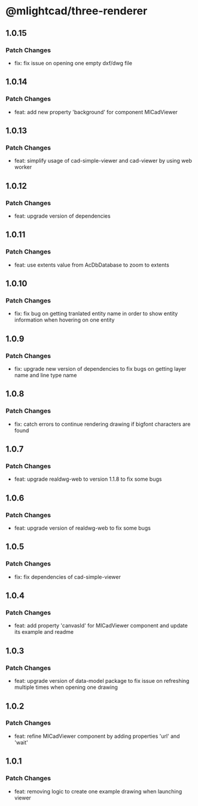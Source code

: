 # @mlightcad/three-renderer

## 1.0.15

### Patch Changes

- fix: fix issue on opening one empty dxf/dwg file

## 1.0.14

### Patch Changes

- feat: add new property 'background' for component MlCadViewer

## 1.0.13

### Patch Changes

- feat: simplify usage of cad-simple-viewer and cad-viewer by using web worker

## 1.0.12

### Patch Changes

- feat: upgrade version of dependencies

## 1.0.11

### Patch Changes

- feat: use extents value from AcDbDatabase to zoom to extents

## 1.0.10

### Patch Changes

- fix: fix bug on getting tranlated entity name in order to show entity information when hovering on one entity

## 1.0.9

### Patch Changes

- fix: upgrade new version of dependencies to fix bugs on getting layer name and line type name

## 1.0.8

### Patch Changes

- fix: catch errors to continue rendering drawing if bigfont characters are found

## 1.0.7

### Patch Changes

- feat: upgrade realdwg-web to version 1.1.8 to fix some bugs

## 1.0.6

### Patch Changes

- feat: upgrade version of realdwg-web to fix some bugs

## 1.0.5

### Patch Changes

- fix: fix dependencies of cad-simple-viewer

## 1.0.4

### Patch Changes

- feat: add property 'canvasId' for MlCadViewer component and update its example and readme

## 1.0.3

### Patch Changes

- feat: upgrade version of data-model package to fix issue on refreshing multiple times when opening one drawing

## 1.0.2

### Patch Changes

- feat: refine MlCadViewer component by adding properties 'url' and 'wait'

## 1.0.1

### Patch Changes

- feat: removing logic to create one example drawing when launching viewer
